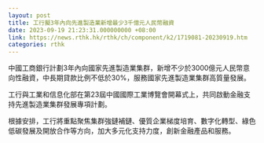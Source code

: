 ```yaml
---
layout: post
title: 工行擬3年內向先進製造業新增最少3千億元人民幣融資
date: 2023-09-19 21:23:31.000000000 +08:00
link: https://news.rthk.hk/rthk/ch/component/k2/1719081-20230919.htm
categories: rthk
---
```


中國工商銀行計劃3年內向國家先進製造業集群，新增不少於3000億元人民幣意向性融資，中長期貸款比例不低於30%，服務國家先進製造業集群高質量發展。

工行與工業和信息化部在第23屆中國國際工業博覽會開幕式上，共同啟動金融支持先進製造業集群發展專項計劃。

根據安排，工行將重點聚焦集群強鏈補鏈、優質企業梯度培育、數字化轉型、綠色低碳發展及開放合作等方向，加大多元化支持力度，創新金融產品和服務。
